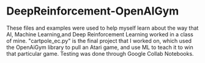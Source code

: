 # DeepReinforcement-OpenAIGym

These files and examples were used to help myself learn about the way that AI, Machine Learning,and Deep Reinforcement Learning worked in a class of mine. "cartpole_ec.py" is the final project that I worked on, which used the OpenAiGym library to pull an Atari game, and use ML to teach it to win that particular game. 
Testing was done through Google Collab Notebooks.
